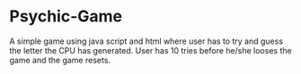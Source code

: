 # Psychic-Game

A simple game using java script and html where user has to try and guess the letter the CPU has generated. User has 10 tries before he/she looses the game and the game resets. 